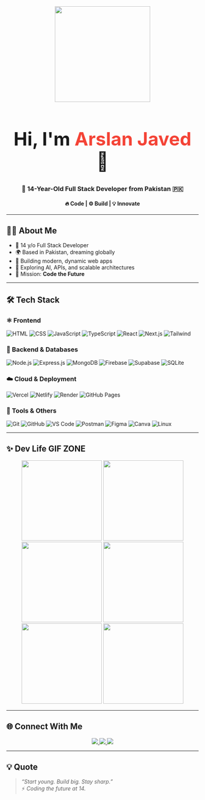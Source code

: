<!-- 🎉 HEADER -->
<div align="center">
  <img src="https://media.giphy.com/media/qgQUggAC3Pfv687qPC/giphy.gif" width="250"/>
  <h1 style="font-size:3rem;">Hi, I'm <span style="color:#f44336">Arslan Javed</span> 👋</h1>
  <h3>🚀 14-Year-Old Full Stack Developer from Pakistan 🇵🇰</h3>
  <h4>🔥 Code | ⚙️ Build | 💡 Innovate</h4>
</div>

---

## 👨‍💻 About Me

- 🧠 14 y/o Full Stack Developer
- 🌍 Based in Pakistan, dreaming globally
- 🧱 Building modern, dynamic web apps
- 🧩 Exploring AI, APIs, and scalable architectures
- 🎯 Mission: **Code the Future**

---

## 🛠 Tech Stack

### ⚛️ Frontend
![HTML](https://img.shields.io/badge/HTML5-E34F26?style=flat&logo=html5&logoColor=white)
![CSS](https://img.shields.io/badge/CSS3-1572B6?style=flat&logo=css3)
![JavaScript](https://img.shields.io/badge/JavaScript-F7DF1E?style=flat&logo=javascript&logoColor=black)
![TypeScript](https://img.shields.io/badge/TypeScript-007ACC?style=flat&logo=typescript)
![React](https://img.shields.io/badge/React-20232A?style=flat&logo=react&logoColor=61DAFB)
![Next.js](https://img.shields.io/badge/Next.js-000000?style=flat&logo=nextdotjs)
![Tailwind](https://img.shields.io/badge/TailwindCSS-38B2AC?style=flat&logo=tailwind-css)

### 🔧 Backend & Databases
![Node.js](https://img.shields.io/badge/Node.js-339933?style=flat&logo=node.js)
![Express.js](https://img.shields.io/badge/Express.js-000000?style=flat&logo=express)
![MongoDB](https://img.shields.io/badge/MongoDB-47A248?style=flat&logo=mongodb)
![Firebase](https://img.shields.io/badge/Firebase-FFCA28?style=flat&logo=firebase)
![Supabase](https://img.shields.io/badge/Supabase-3ECF8E?style=flat&logo=supabase)
![SQLite](https://img.shields.io/badge/SQLite-003B57?style=flat&logo=sqlite)

### ☁️ Cloud & Deployment
![Vercel](https://img.shields.io/badge/Vercel-000000?style=flat&logo=vercel)
![Netlify](https://img.shields.io/badge/Netlify-00C7B7?style=flat&logo=netlify)
![Render](https://img.shields.io/badge/Render-46E3B7?style=flat&logo=render)
![GitHub Pages](https://img.shields.io/badge/GitHub%20Pages-121013?style=flat&logo=github)

### 🧰 Tools & Others
![Git](https://img.shields.io/badge/Git-F05032?style=flat&logo=git)
![GitHub](https://img.shields.io/badge/GitHub-181717?style=flat&logo=github)
![VS Code](https://img.shields.io/badge/VS%20Code-007ACC?style=flat&logo=visual-studio-code)
![Postman](https://img.shields.io/badge/Postman-FF6C37?style=flat&logo=postman)
![Figma](https://img.shields.io/badge/Figma-F24E1E?style=flat&logo=figma)
![Canva](https://img.shields.io/badge/Canva-00C4CC?style=flat&logo=canva)
![Linux](https://img.shields.io/badge/Linux-FCC624?style=flat&logo=linux)

---

## ✨ Dev Life GIF ZONE

<div align="center">

<img src="https://media.giphy.com/media/du3J3cXyzhj75IOgvA/giphy.gif" width="210" />
<img src="https://media.giphy.com/media/ZVik7pBtu9dNS/giphy.gif" width="210" />
<img src="https://media.giphy.com/media/LmNwrBhejkK9EFP504/giphy.gif" width="210" />
<img src="https://media.giphy.com/media/xT9IgzoKnwFNmISR8I/giphy.gif" width="210" />
<img src="https://media.giphy.com/media/3oEjI6SIIHBdRxXI40/giphy.gif" width="210" />
<img src="https://media.giphy.com/media/jRf5fsn8G6YaogAWxn/giphy.gif" width="210" />

</div>

---

## 🌐 Connect With Me

<p align="center">
  <a href="mailto:your.email@gmail.com">
    <img src="https://img.shields.io/badge/Gmail-EA4335?style=for-the-badge&logo=gmail&logoColor=white" />
  </a>
  <a href="https://linkedin.com/in/yourusername">
    <img src="https://img.shields.io/badge/LinkedIn-0A66C2?style=for-the-badge&logo=linkedin&logoColor=white" />
  </a>
  <a href="https://your-portfolio-link.com">
    <img src="https://img.shields.io/badge/Portfolio-000000?style=for-the-badge&logo=About.me&logoColor=white" />
  </a>
</p>

---

## 💡 Quote

> _“Start young. Build big. Stay sharp.”_  
> ⚡ *Coding the future at 14.*
